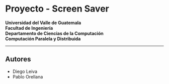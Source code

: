 # Proyecto - Screen Saver
**Universidad del Valle de Guatemala**\
**Facultad de Ingeniería**\
**Departamento de Ciencias de la Computación**\
**Computación Paralela y Distribuida**

---

## Autores
- Diego Leiva
- Pablo Orellana